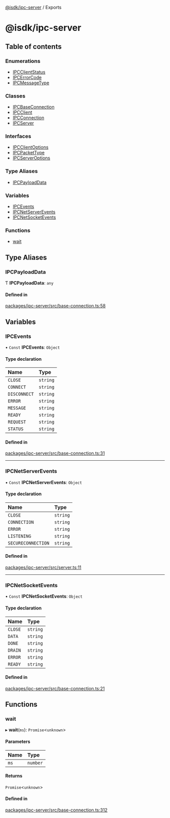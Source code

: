 [@isdk/ipc-server](README.md) / Exports

# @isdk/ipc-server

## Table of contents

### Enumerations

- [IPCClientStatus](enums/IPCClientStatus.md)
- [IPCErrorCode](enums/IPCErrorCode.md)
- [IPCMessageType](enums/IPCMessageType.md)

### Classes

- [IPCBaseConnection](classes/IPCBaseConnection.md)
- [IPCClient](classes/IPCClient.md)
- [IPCConnection](classes/IPCConnection.md)
- [IPCServer](classes/IPCServer.md)

### Interfaces

- [IPCClientOptions](interfaces/IPCClientOptions.md)
- [IPCPacketType](interfaces/IPCPacketType.md)
- [IPCServerOptions](interfaces/IPCServerOptions.md)

### Type Aliases

- [IPCPayloadData](modules.md#ipcpayloaddata)

### Variables

- [IPCEvents](modules.md#ipcevents)
- [IPCNetServerEvents](modules.md#ipcnetserverevents)
- [IPCNetSocketEvents](modules.md#ipcnetsocketevents)

### Functions

- [wait](modules.md#wait)

## Type Aliases

### IPCPayloadData

Ƭ **IPCPayloadData**: `any`

#### Defined in

[packages/ipc-server/src/base-connection.ts:58](https://github.com/isdk/ipc-server.js/blob/c766f9a27898bb3203c84d53484b937191582605/src/base-connection.ts#L58)

## Variables

### IPCEvents

• `Const` **IPCEvents**: `Object`

#### Type declaration

| Name | Type |
| :------ | :------ |
| `CLOSE` | `string` |
| `CONNECT` | `string` |
| `DISCONNECT` | `string` |
| `ERROR` | `string` |
| `MESSAGE` | `string` |
| `READY` | `string` |
| `REQUEST` | `string` |
| `STATUS` | `string` |

#### Defined in

[packages/ipc-server/src/base-connection.ts:31](https://github.com/isdk/ipc-server.js/blob/c766f9a27898bb3203c84d53484b937191582605/src/base-connection.ts#L31)

___

### IPCNetServerEvents

• `Const` **IPCNetServerEvents**: `Object`

#### Type declaration

| Name | Type |
| :------ | :------ |
| `CLOSE` | `string` |
| `CONNECTION` | `string` |
| `ERROR` | `string` |
| `LISTENING` | `string` |
| `SECURECONNECTION` | `string` |

#### Defined in

[packages/ipc-server/src/server.ts:11](https://github.com/isdk/ipc-server.js/blob/c766f9a27898bb3203c84d53484b937191582605/src/server.ts#L11)

___

### IPCNetSocketEvents

• `Const` **IPCNetSocketEvents**: `Object`

#### Type declaration

| Name | Type |
| :------ | :------ |
| `CLOSE` | `string` |
| `DATA` | `string` |
| `DONE` | `string` |
| `DRAIN` | `string` |
| `ERROR` | `string` |
| `READY` | `string` |

#### Defined in

[packages/ipc-server/src/base-connection.ts:21](https://github.com/isdk/ipc-server.js/blob/c766f9a27898bb3203c84d53484b937191582605/src/base-connection.ts#L21)

## Functions

### wait

▸ **wait**(`ms`): `Promise`\<`unknown`\>

#### Parameters

| Name | Type |
| :------ | :------ |
| `ms` | `number` |

#### Returns

`Promise`\<`unknown`\>

#### Defined in

[packages/ipc-server/src/base-connection.ts:312](https://github.com/isdk/ipc-server.js/blob/c766f9a27898bb3203c84d53484b937191582605/src/base-connection.ts#L312)
